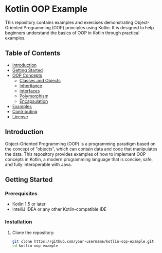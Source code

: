 # Kotlin OOP Example

This repository contains examples and exercises demonstrating Object-Oriented Programming (OOP) principles using Kotlin. It is designed to help beginners understand the basics of OOP in Kotlin through practical examples.

## Table of Contents

- [Introduction](#introduction)
- [Getting Started](#getting-started)
- [OOP Concepts](#oop-concepts)
  - [Classes and Objects](#classes-and-objects)
  - [Inheritance](#inheritance)
  - [Interfaces](#interfaces)
  - [Polymorphism](#polymorphism)
  - [Encapsulation](#encapsulation)
- [Examples](#examples)
- [Contributing](#contributing)
- [License](#license)

## Introduction

Object-Oriented Programming (OOP) is a programming paradigm based on the concept of "objects", which can contain data and code that manipulates the data. This repository provides examples of how to implement OOP concepts in Kotlin, a modern programming language that is concise, safe, and fully interoperable with Java.

## Getting Started

### Prerequisites

- Kotlin 1.5 or later
- IntelliJ IDEA or any other Kotlin-compatible IDE

### Installation

1. Clone the repository:
   ```sh
   git clone https://github.com/your-username/kotlin-oop-example.git
   cd kotlin-oop-example
